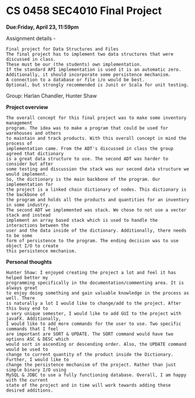 # CS 0458 SEC4010 Final Project 

<b> Due:Friday, April 23, 11:59pm </b>

Assignment details -

	Final project for Data Structures and Files
	The final project has to implement two data structures that were discussed in class. 
	These must be our (the students) own implementation. 
	If the standard API implementation is used it is an automatic zero.   
	Additionally, it should incorporate some persistence mechanism. 
	A connection to a database or file i/o would be best. 
	Optional, but strongly recommended is Junit or Scala for unit testing. 
	
Group: Harlan Chandler, Hunter Shaw

<b> Project overview </b>

	The overall concept for this final project was to make some inventory management 
	program. The idea was to make a program that could be used for warehouses and others
	to maintain and track products. With this overall concept in mind the process of
	implementation came. From the ADT's discussed in class the group agreed that dictionary
	is a great data structure to use. The second ADT was harder to consider but after
	some testing and discussion the stack was our second data structure we would implement. 
	So, the dictionary is the main backbone of the program. Our implementation for
	the project is a linked chain dictionary of nodes. This dictionary is the backbone of
	the program and holds all the products and quantities for an inventory in some industry.
	The second ADT we implemented was stack. We chose to not use a vector stack and instead
	implement an array based stack which is used to handle the interactions between the
	user and the data inside of the dictionary. Additionally, there needs to be some
	form of persistence to the program. The ending decision was to use object I/O to create
	this persistence mechanism. 

<b> Personal thoughts </b>

	Hunter Shaw: I enjoyed creating the project a lot and feel it has helped better my 
	programming specifically in the documentation/commenting area. It is always great
	to enjoy doing something and gain valuable knowledge in the process as well. There
	is naturally a lot I would like to change/add to the project. After this busy end to
	a very unique semester, I would like to add GUI to the project with javaFX. Additionally,
	I would like to add more commands for the user to use. Two specific commands that I feel
	are important are SORT & UPDATE. The SORT command would have two options ASC & DESC which
	would sort in ascending or descending order. Also, the UPDATE command would be used to 
	change to current quantity of the product inside the Dictionary. Further, I would like to
	change the persistence mechanism of the project. Rather than just simple binary I/O using
	MySQL & JDBC to use a fully functioning database. Overall, I am happy with the current 
	state of the project and in time will work towards adding these desired additions. 

